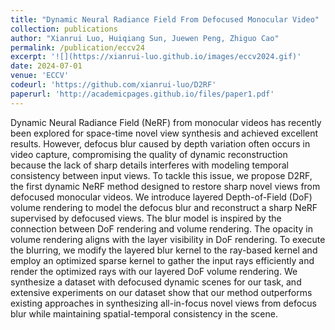 ```yaml
---
title: "Dynamic Neural Radiance Field From Defocused Monocular Video"
collection: publications
author: "Xianrui Luo, Huiqiang Sun, Juewen Peng, Zhiguo Cao"
permalink: /publication/eccv24
excerpt: '![](https://xianrui-luo.github.io/images/eccv2024.gif)'
date: 2024-07-01
venue: 'ECCV'
codeurl: 'https://github.com/xianrui-luo/D2RF'
paperurl: 'http://academicpages.github.io/files/paper1.pdf'
---
```


Dynamic Neural Radiance Field (NeRF) from monocular videos has recently been explored for space-time novel view synthesis and achieved excellent results. However, defocus blur caused by depth variation often occurs in video capture, compromising the quality of dynamic reconstruction because the lack of sharp details interferes with modeling temporal consistency between input views. To tackle this issue, we propose D2RF, the first dynamic NeRF method designed to restore
sharp novel views from defocused monocular videos. We introduce layered Depth-of-Field (DoF) volume rendering to model the defocus blur and reconstruct a sharp NeRF supervised by defocused views. The blur model is inspired by the connection between DoF rendering and volume rendering. The opacity in volume rendering aligns with the layer visibility in DoF rendering. To execute the blurring, we modify the layered blur kernel to the ray-based kernel and employ an optimized sparse kernel
to gather the input rays efficiently and render the optimized rays with our layered DoF volume rendering. We synthesize a dataset with defocused dynamic scenes for our task, and extensive experiments on our dataset show that our method outperforms existing approaches in synthesizing all-in-focus novel views from defocus blur while maintaining spatial-temporal consistency in the scene.
